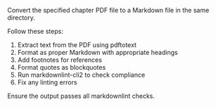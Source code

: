 Convert the specified chapter PDF file to a Markdown file in the same directory.

Follow these steps:
1. Extract text from the PDF using pdftotext
2. Format as proper Markdown with appropriate headings
3. Add footnotes for references
4. Format quotes as blockquotes
5. Run markdownlint-cli2 to check compliance
6. Fix any linting errors

Ensure the output passes all markdownlint checks.
